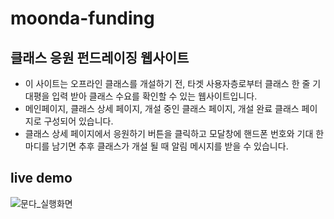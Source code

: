 # moonda-funding
## 클래스 응원 펀드레이징 웹사이트
- 이 사이트는 오프라인 클래스를 개설하기 전, 타겟 사용자층로부터 클래스 한 줄 기대평을 입력 받아 클래스 수요를 확인할 수 있는 웹사이트입니다. 
- 메인페이지, 클래스 상세 페이지, 개설 중인 클래스 페이지, 개설 완료 클래스 페이지로 구성되어 있습니다.
- 클래스 상세 페이지에서 응원하기 버튼을 클릭하고 모달창에 핸드폰 번호와 기대 한 마디를 남기면 추후 클래스가 개설 될 때 알림 메시지를 받을 수 있습니다.

## live demo
![문다_실행화면](https://user-images.githubusercontent.com/71035113/158672729-787ef7a9-81c6-4994-908d-8f6faf31f44a.gif)

